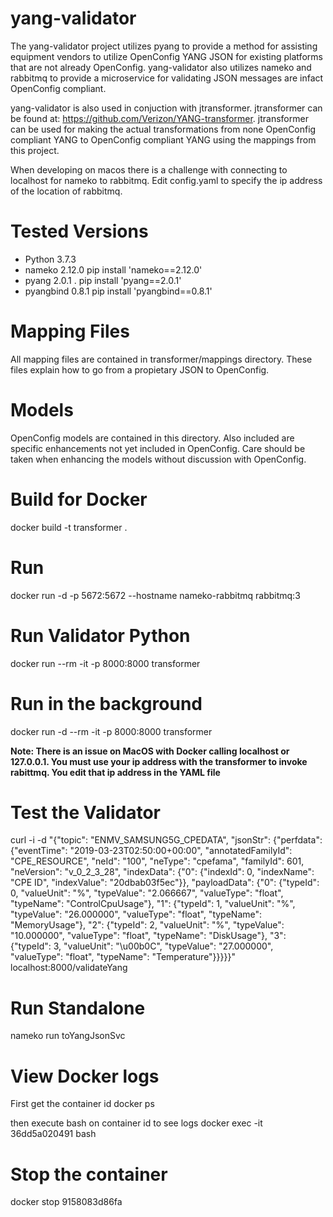 yang-validator
==============
The yang-validator project utilizes pyang to provide a method for assisting equipment vendors to utilize OpenConfig YANG JSON for existing platforms that are not already OpenConfig.     yang-validator also utilizes nameko and rabbitmq to provide a microservice for validating JSON messages are infact OpenConfig compliant.

yang-validator is also used in conjuction with jtransformer.   jtransformer can be found at: https://github.com/Verizon/YANG-transformer.      jtransformer can be used for making the actual transformations from none OpenConfig compliant YANG to OpenConfig compliant YANG using the mappings from this project.

When developing on macos there is a challenge with connecting to localhost for nameko to rabbitmq.   Edit config.yaml to specify the ip address of the location of rabbitmq.

Tested Versions
===============
* Python 3.7.3
* nameko 2.12.0  pip install 'nameko==2.12.0'
* pyang 2.0.1 .  pip install 'pyang==2.0.1'
* pyangbind 0.8.1 pip install 'pyangbind==0.8.1'


Mapping Files
=============
All mapping files are contained in transformer/mappings directory.   These files explain how to go from a propietary JSON to OpenConfig.

Models
======
OpenConfig models are contained in this directory.    Also included are specific enhancements not yet included in OpenConfig.   Care should be taken when enhancing the models without discussion with OpenConfig.


Build for Docker
================
docker build -t transformer .

Run
===
docker run -d -p 5672:5672 --hostname nameko-rabbitmq rabbitmq:3

Run Validator Python
======================
docker run --rm -it -p 8000:8000 transformer

Run in the background
=====================
docker run -d --rm -it -p 8000:8000 transformer

__Note: There is an issue on MacOS with Docker calling localhost or 127.0.0.1.   You must use your ip address with the transformer to invoke rabittmq.    You edit that ip address in the YAML file__

Test the Validator
==================
curl -i -d "{\"topic\": \"ENMV_SAMSUNG5G_CPEDATA\", \"jsonStr\": {\"perfdata\": {\"eventTime\": \"2019-03-23T02:50:00+00:00\", \"annotatedFamilyId\": \"CPE_RESOURCE\", \"neId\": \"100\", \"neType\": \"cpefama\", \"familyId\": 601, \"neVersion\": \"v_0_2_3_28\", \"indexData\": {\"0\": {\"indexId\": 0, \"indexName\": \"CPE ID\", \"indexValue\": \"20dbab03f5ec\"}}, \"payloadData\": {\"0\": {\"typeId\": 0, \"valueUnit\": \"%\", \"typeValue\": \"2.066667\", \"valueType\": \"float\", \"typeName\": \"ControlCpuUsage\"}, \"1\": {\"typeId\": 1, \"valueUnit\": \"%\", \"typeValue\": \"26.000000\", \"valueType\": \"float\", \"typeName\": \"MemoryUsage\"}, \"2\": {\"typeId\": 2, \"valueUnit\": \"%\", \"typeValue\": \"10.000000\", \"valueType\": \"float\", \"typeName\": \"DiskUsage\"}, \"3\": {\"typeId\": 3, \"valueUnit\": \"\u00b0C\", \"typeValue\": \"27.000000\", \"valueType\": \"float\", \"typeName\": \"Temperature\"}}}}}" localhost:8000/validateYang

Run Standalone
==============
nameko run toYangJsonSvc


View Docker logs
================
First get the container id
docker ps

then execute bash on container id to see logs
docker exec -it 36dd5a020491 bash

Stop the container
==================
docker stop 9158083d86fa


